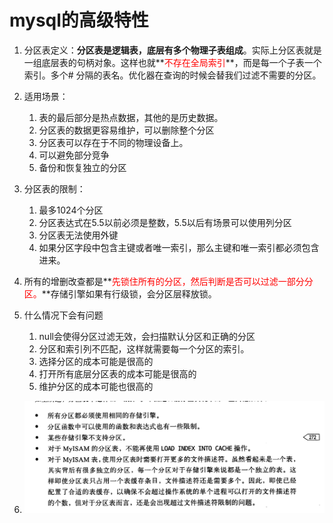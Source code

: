 # mysql的高级特性

1. 分区表定义：**分区表是逻辑表，底层有多个物理子表组成**。实际上分区表就是一组底层表的句柄对象。这样也就**<font color ='red'>不存在全局索引</font>**，而是每一个子表一个索引。多个# 分隔的表名。优化器在查询的时候会替我们过滤不需要的分区。

2. 适用场景：

   1. 表的最后部分是热点数据，其他的是历史数据。
   2. 分区表的数据更容易维护，可以删除整个分区
   3. 分区表可以存在于不同的物理设备上。
   4. 可以避免部分竞争
   5. 备份和恢复独立的分区

3. 分区表的限制：

   1. 最多1024个分区
   2. 分区表达式在5.5以前必须是整数，5.5以后有场景可以使用列分区
   3. 分区表无法使用外键
   4. 如果分区字段中包含主键或者唯一索引，那么主键和唯一索引都必须包含进来。

4. 所有的增删改查都是**<font color='red'>先锁住所有的分区，然后判断是否可以过滤一部分分区。</font>**存储引擎如果有行级锁，会分区层释放锁。

5. 什么情况下会有问题

   1. null会使得分区过滤无效，会扫描默认分区和正确的分区
   2. 分区和索引列不匹配，这样就需要每一个分区的索引。
   3. 选择分区的成本可能是很高的
   4. 打开所有底层分区表的成本可能是很高的
   5. 维护分区的成本可能也很高的

6. ![image-20190812192536627](../images/image-20190812192536627.png)

   

